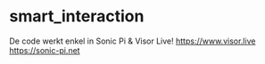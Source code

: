 # smart_interaction
De code werkt enkel in Sonic Pi & Visor Live!
https://www.visor.live
https://sonic-pi.net
